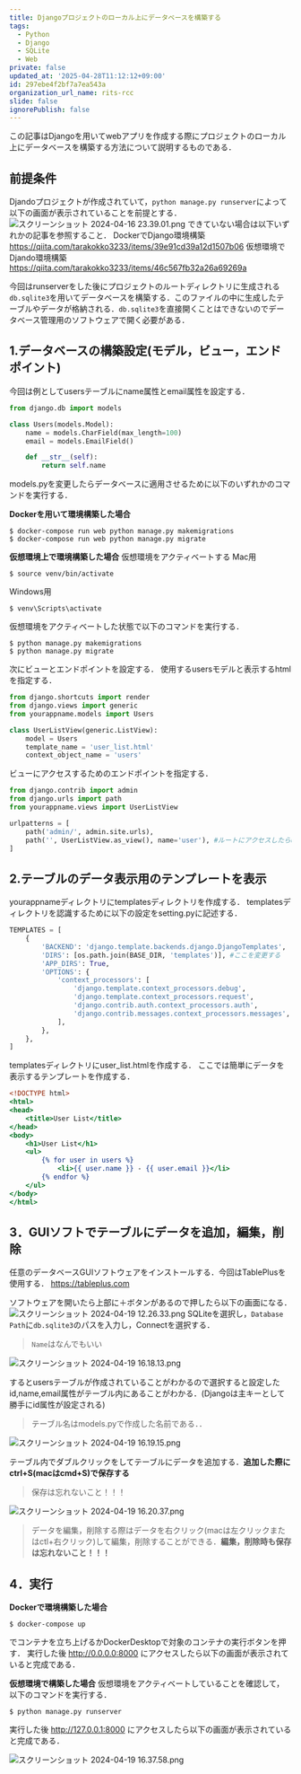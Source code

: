 ```yaml
---
title: Djangoプロジェクトのローカル上にデータベースを構築する
tags:
  - Python
  - Django
  - SQLite
  - Web
private: false
updated_at: '2025-04-28T11:12:12+09:00'
id: 297ebe4f2bf7a7ea543a
organization_url_name: rits-rcc
slide: false
ignorePublish: false
---
```

この記事はDjangoを用いてwebアプリを作成する際にプロジェクトのローカル上にデータベースを構築する方法について説明するものである．

## 前提条件
Djandoプロジェクトが作成されていて，`python manage.py runserver`によって以下の画面が表示されていることを前提とする．
![スクリーンショット 2024-04-16 23.39.01.png](https://qiita-image-store.s3.ap-northeast-1.amazonaws.com/0/3757442/6dde9003-9eb4-8224-3ccc-b80c54090f95.png)
できていない場合は以下いずれかの記事を参照すること．
DockerでDjango環境構築
https://qiita.com/tarakokko3233/items/39e91cd39a12d1507b06
仮想環境でDjando環境構築
https://qiita.com/tarakokko3233/items/46c567fb32a26a69269a

今回はrunserverをした後にプロジェクトのルートディレクトリに生成される`db.sqlite3`を用いてデータベースを構築する．このファイルの中に生成したテーブルやデータが格納される．`db.sqlite3`を直接開くことはできないのでデータベース管理用のソフトウェアで開く必要がある．


## 1.データベースの構築設定(モデル，ビュー，エンドポイント)
今回は例としてusersテーブルにname属性とemail属性を設定する．
```models.py
from django.db import models

class Users(models.Model):
    name = models.CharField(max_length=100)
    email = models.EmailField()

    def __str__(self):
        return self.name

```
models.pyを変更したらデータベースに適用させるために以下のいずれかのコマンドを実行する．

**Dockerを用いて環境構築した場合**
```
$ docker-compose run web python manage.py makemigrations
$ docker-compose run web python manage.py migrate
```
**仮想環境上で環境構築した場合**
仮想環境をアクティベートする
Mac用
```
$ source venv/bin/activate
```
Windows用
```
$ venv\Scripts\activate
```
仮想環境をアクティベートした状態で以下のコマンドを実行する．
```
$ python manage.py makemigrations
$ python manage.py migrate
```
次にビューとエンドポイントを設定する．
使用するusersモデルと表示するhtmlを指定する．
```views.py
from django.shortcuts import render
from django.views import generic
from yourappname.models import Users

class UserListView(generic.ListView):
    model = Users
    template_name = 'user_list.html'
    context_object_name = 'users'

```
ビューにアクセスするためのエンドポイントを指定する．
```urls.py
from django.contrib import admin
from django.urls import path
from yourappname.views import UserListView

urlpatterns = [
    path('admin/', admin.site.urls),
    path('', UserListView.as_view(), name='user'), #ルートにアクセスしたらuser_list.htmlにアクセスする
]

```
## 2.テーブルのデータ表示用のテンプレートを表示
yourappnameディレクトリにtemplatesディレクトリを作成する．
templatesディレクトリを認識するために以下の設定をsetting.pyに記述する．
```setting.py
TEMPLATES = [
    {
        'BACKEND': 'django.template.backends.django.DjangoTemplates',
        'DIRS': [os.path.join(BASE_DIR, 'templates')], #ここを変更する
        'APP_DIRS': True,
        'OPTIONS': {
            'context_processors': [
                'django.template.context_processors.debug',
                'django.template.context_processors.request',
                'django.contrib.auth.context_processors.auth',
                'django.contrib.messages.context_processors.messages',
            ],
        },
    },
]
```
templatesディレクトリにuser_list.htmlを作成する．
ここでは簡単にデータを表示するテンプレートを作成する．
```user_list.html
<!DOCTYPE html>
<html>
<head>
    <title>User List</title>
</head>
<body>
    <h1>User List</h1>
    <ul>
        {% for user in users %}
            <li>{{ user.name }} - {{ user.email }}</li>
        {% endfor %}
    </ul>
</body>
</html>

```


## 3．GUIソフトでテーブルにデータを追加，編集，削除
任意のデータベースGUIソフトウェアをインストールする．今回はTablePlusを使用する．
https://tableplus.com

ソフトウェアを開いたら上部に＋ボタンがあるので押したら以下の画面になる．
![スクリーンショット 2024-04-19 12.26.33.png](https://qiita-image-store.s3.ap-northeast-1.amazonaws.com/0/3757442/75c2a78d-ba70-3e41-e141-8a1443e5b7bb.png)
SQLiteを選択し，`Database Path`に`db.sqlite3`のパスを入力し，Connectを選択する．
>`Name`はなんでもいい

![スクリーンショット 2024-04-19 16.18.13.png](https://qiita-image-store.s3.ap-northeast-1.amazonaws.com/0/3757442/fe6b0c91-5db7-570b-ca8a-6530945771d6.png)


するとusersテーブルが作成されていることがわかるので選択すると設定したid,name,email属性がテーブル内にあることがわかる．(Djangoは主キーとして勝手にid属性が設定される)
>テーブル名はmodels.pyで作成した名前である．．

![スクリーンショット 2024-04-19 16.19.15.png](https://qiita-image-store.s3.ap-northeast-1.amazonaws.com/0/3757442/ebd2c6dd-9d8d-ba40-6b31-faa56855f060.png)


テーブル内でダブルクリックをしてテーブルにデータを追加する．**追加した際にctrl+S(macはcmd+S)で保存する**
>保存は忘れないこと！！！

![スクリーンショット 2024-04-19 16.20.37.png](https://qiita-image-store.s3.ap-northeast-1.amazonaws.com/0/3757442/a7b60fcf-a7f0-bb46-043d-c1b21f2a0f5e.png)


>データを編集，削除する際はデータを右クリック(macは左クリックまたはctl+右クリック)して編集，削除することができる．**編集，削除時も保存は忘れないこと！！！**

## 4．実行
**Dockerで環境構築した場合**
```
$ docker-compose up
```
でコンテナを立ち上げるかDockerDesktopで対象のコンテナの実行ボタンを押す．
実行した後
http://0.0.0.0:8000
にアクセスしたら以下の画面が表示されていると完成である．



**仮想環境で構築した場合**
仮想環境をアクティベートしていることを確認して，以下のコマンドを実行する．
```
$ python manage.py runserver
```
実行した後
http://127.0.0.1:8000
にアクセスしたら以下の画面が表示されていると完成である．

![スクリーンショット 2024-04-19 16.37.58.png](https://qiita-image-store.s3.ap-northeast-1.amazonaws.com/0/3757442/e8433fde-22c6-15e9-4c45-521c251e59fc.png)
